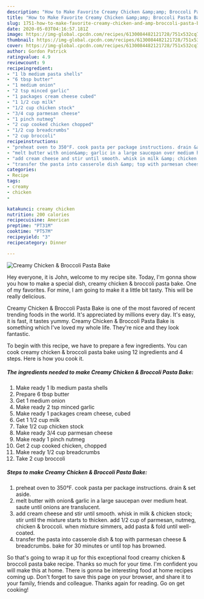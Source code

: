 ```yaml
---
description: "How to Make Favorite Creamy Chicken &amp;amp; Broccoli Pasta Bake"
title: "How to Make Favorite Creamy Chicken &amp;amp; Broccoli Pasta Bake"
slug: 1751-how-to-make-favorite-creamy-chicken-and-amp-broccoli-pasta-bake
date: 2020-05-03T04:16:57.181Z
image: https://img-global.cpcdn.com/recipes/6130084482121728/751x532cq70/creamy-chicken-broccoli-pasta-bake-recipe-main-photo.jpg
thumbnail: https://img-global.cpcdn.com/recipes/6130084482121728/751x532cq70/creamy-chicken-broccoli-pasta-bake-recipe-main-photo.jpg
cover: https://img-global.cpcdn.com/recipes/6130084482121728/751x532cq70/creamy-chicken-broccoli-pasta-bake-recipe-main-photo.jpg
author: Gordon Patrick
ratingvalue: 4.9
reviewcount: 9
recipeingredient:
- "1 lb medium pasta shells"
- "6 tbsp butter"
- "1 medium onion"
- "2 tsp minced garlic"
- "1 packages cream cheese cubed"
- "1 1/2 cup milk"
- "1/2 cup chicken stock"
- "3/4 cup parmesan cheese"
- "1 pinch nutmeg"
- "2 cup cooked chicken chopped"
- "1/2 cup breadcrumbs"
- "2 cup broccoli"
recipeinstructions:
- "preheat oven to 350°F. cook pasta per package instructions. drain &amp; set aside."
- "melt butter with onion&amp; garlic in a large saucepan over medium heat. saute until onions are translucent."
- "add cream cheese and stir until smooth. whisk in milk &amp; chicken stock; stir until the mixture starts to thicken. add 1/2 cup of parmesan, nutmeg, chicken &amp; broccoli. when mixture simmers, add pasta &amp; fold until well-coated."
- "transfer the pasta into casserole dish &amp; top with parmesan cheese &amp; breadcrumbs. bake for 30 minutes or until top has browned."
categories:
- Recipe
tags:
- creamy
- chicken
- 

katakunci: creamy chicken  
nutrition: 200 calories
recipecuisine: American
preptime: "PT31M"
cooktime: "PT57M"
recipeyield: "3"
recipecategory: Dinner

---
```



![Creamy Chicken &amp; Broccoli Pasta Bake](https://img-global.cpcdn.com/recipes/6130084482121728/751x532cq70/creamy-chicken-broccoli-pasta-bake-recipe-main-photo.jpg)

Hey everyone, it is John, welcome to my recipe site. Today, I'm gonna show you how to make a special dish, creamy chicken &amp; broccoli pasta bake. One of my favorites. For mine, I am going to make it a little bit tasty. This will be really delicious.

Creamy Chicken &amp; Broccoli Pasta Bake is one of the most favored of recent trending foods in the world. It's appreciated by millions every day. It's easy, it is fast, it tastes yummy. Creamy Chicken &amp; Broccoli Pasta Bake is something which I've loved my whole life. They're nice and they look fantastic.




To begin with this recipe, we have to prepare a few ingredients. You can cook creamy chicken &amp; broccoli pasta bake using 12 ingredients and 4 steps. Here is how you cook it.

<!--inarticleads1-->

##### The ingredients needed to make Creamy Chicken &amp; Broccoli Pasta Bake:

1. Make ready 1 lb medium pasta shells
1. Prepare 6 tbsp butter
1. Get 1 medium onion
1. Make ready 2 tsp minced garlic
1. Make ready 1 packages cream cheese, cubed
1. Get 1 1/2 cup milk
1. Take 1/2 cup chicken stock
1. Make ready 3/4 cup parmesan cheese
1. Make ready 1 pinch nutmeg
1. Get 2 cup cooked chicken, chopped
1. Make ready 1/2 cup breadcrumbs
1. Take 2 cup broccoli




<!--inarticleads2-->

##### Steps to make Creamy Chicken &amp; Broccoli Pasta Bake:

1. preheat oven to 350°F. cook pasta per package instructions. drain &amp; set aside.
1. melt butter with onion&amp; garlic in a large saucepan over medium heat. saute until onions are translucent.
1. add cream cheese and stir until smooth. whisk in milk &amp; chicken stock; stir until the mixture starts to thicken. add 1/2 cup of parmesan, nutmeg, chicken &amp; broccoli. when mixture simmers, add pasta &amp; fold until well-coated.
1. transfer the pasta into casserole dish &amp; top with parmesan cheese &amp; breadcrumbs. bake for 30 minutes or until top has browned.




So that's going to wrap it up for this exceptional food creamy chicken &amp; broccoli pasta bake recipe. Thanks so much for your time. I'm confident you will make this at home. There is gonna be interesting food at home recipes coming up. Don't forget to save this page on your browser, and share it to your family, friends and colleague. Thanks again for reading. Go on get cooking!
